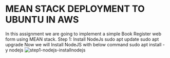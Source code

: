 # MEAN STACK DEPLOYMENT TO UBUNTU IN AWS
In this assignment we are going to implement a simple Book Register web form using MEAN stack.
Step 1: Install NodeJs
sudo apt update
sudo apt upgrade
Now we will Install NodeJS with below command
sudo apt install -y nodejs
     ![step1-nodejs-installnodejs](https://user-images.githubusercontent.com/83317716/128594139-57f45a68-fa71-42df-a47d-4a7d79b5cc45.JPG)

     
     


     
